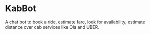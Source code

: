 # KabBot
A chat bot to book a ride, estimate fare, look for availability, estimate distance over cab services like Ola and UBER. 
